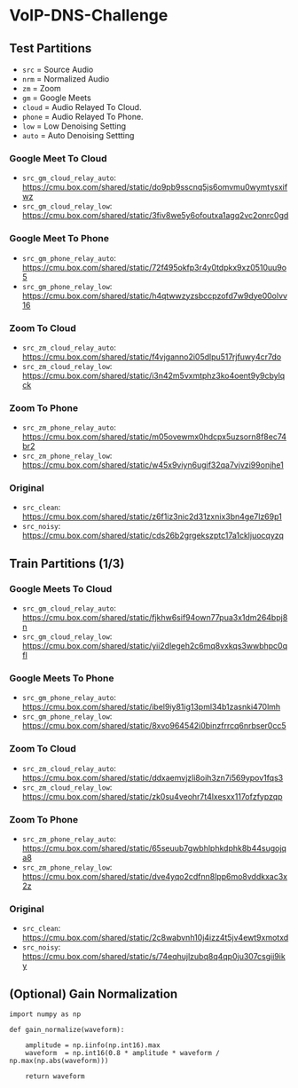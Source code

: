 # VoIP-DNS-Challenge

## Test Partitions

- `src` = Source Audio
- `nrm` = Normalized Audio
- `zm`  = Zoom
- `gm`  = Google Meets
- `cloud` = Audio Relayed To Cloud.
- `phone` = Audio Relayed To Phone.
- `low` = Low Denoising Setting
- `auto` = Auto Denoising Settting

### Google Meet To Cloud
- `src_gm_cloud_relay_auto`:  https://cmu.box.com/shared/static/do9pb9sscnq5js6omvmu0wymtysxifwz
- `src_gm_cloud_relay_low`:  https://cmu.box.com/shared/static/3fiv8we5y6ofoutxa1agq2vc2onrc0gd

### Google Meet To Phone
- `src_gm_phone_relay_auto`:  https://cmu.box.com/shared/static/72f495okfp3r4y0tdpkx9xz0510uu9o5
- `src_gm_phone_relay_low`:  https://cmu.box.com/shared/static/h4qtwwzyzsbccpzofd7w9dye00olvv16

### Zoom To Cloud
- `src_zm_cloud_relay_auto`:  https://cmu.box.com/shared/static/f4vjganno2i05dlpu517rjfuwy4cr7do
- `src_zm_cloud_relay_low`:  https://cmu.box.com/shared/static/i3n42m5vxmtphz3ko4oent9y9cbylqck

### Zoom To Phone
- `src_zm_phone_relay_auto`:  https://cmu.box.com/shared/static/m05ovewmx0hdcpx5uzsorn8f8ec74br2
- `src_zm_phone_relay_low`:  https://cmu.box.com/shared/static/w45x9viyn6ugif32qa7vjvzi99onjhe1

### Original

- `src_clean`: https://cmu.box.com/shared/static/z6f1iz3nic2d31zxnix3bn4ge7lz69p1
- `src_noisy`: https://cmu.box.com/shared/static/cds26b2grgekszptc17a1ckljuocqyzq

## Train Partitions (1/3)

### Google Meets To Cloud
- `src_gm_cloud_relay_auto`:  https://cmu.box.com/shared/static/fjkhw6sif94own77pua3x1dm264bpj8n
- `src_gm_cloud_relay_low`:  https://cmu.box.com/shared/static/yii2dlegeh2c6mq8vxkqs3wwbhpc0qfl

### Google Meets To Phone
- `src_gm_phone_relay_auto`:  https://cmu.box.com/shared/static/ibel9iy81ig13pml34b1zasnki470lmh
- `src_gm_phone_relay_low`:  https://cmu.box.com/shared/static/8xvo964542i0binzfrrcq6nrbser0cc5

### Zoom To Cloud
- `src_zm_cloud_relay_auto`:  https://cmu.box.com/shared/static/ddxaemvjzli8oih3zn7i569ypov1fqs3
- `src_zm_cloud_relay_low`:  https://cmu.box.com/shared/static/zk0su4veohr7t4lxesxx117ofzfypzqp

### Zoom To Phone
- `src_zm_phone_relay_auto`:  https://cmu.box.com/shared/static/65seuub7gwbhlphkdphk8b44sugojqa8
- `src_zm_phone_relay_low`:  https://cmu.box.com/shared/static/dve4yqo2cdfnn8lpp6mo8vddkxac3x2z

### Original

- `src_clean`: https://cmu.box.com/shared/static/2c8wabvnh10j4izz4t5jv4ewt9xmotxd
- `src_noisy`: https://cmu.box.com/shared/static/s/74eqhujlzubq8q4qp0ju307csgii9iky

## (Optional) Gain Normalization

```
import numpy as np

def gain_normalize(waveform):

    amplitude = np.iinfo(np.int16).max
    waveform  = np.int16(0.8 * amplitude * waveform / np.max(np.abs(waveform)))

    return waveform
```

<!--



- `src_zm_cloud_relay_low`: https://cmu.box.com/shared/static/t2dkw2ocb5wx08nh86jb861l1uhqyfds
- `src_zm_cloud_relay_auto`: https://cmu.box.com/shared/static/gl4rh7dk535wl2l5zvf1ptom1n87iaql


- `src_zm_phone_relay_low`: https://cmu.box.com/shared/static/yavlvg7touvxjok7sfn58neud6a3iuj5
- `src_zm_phone_relay_auto`: https://cmu.box.com/shared/static/qbngbdrpojd1v0zw0fnpp72j7styrqae


- `src_gm_cloud_relay_low`: https://cmu.box.com/shared/static/k0l49zdfefgyn0h7mwcnnvas5f8n7kks
- `src_gm_cloud_relay_auto`: https://cmu.box.com/shared/static/oqucql868ce17kk7lbei48son1holvxh


- `src_gm_phone_relay_low`: https://cmu.box.com/shared/static/jd9jg24ik1e95gt17hz16cwuhghdqnsi
- `src_gm_phone_relay_auto`: https://cmu.box.com/shared/static/ozmxm2syw8mthngs80r0tul3vm7htefk

### Original

- `src_clean`: https://cmu.box.com/shared/static/f3kyi0f2ptoe4klfayao34l82ahrq6sh
- `src_noisy`: https://cmu.box.com/shared/static/w14n5z61shpkbtwnx1ej7zl1n5ei39n8
-->
